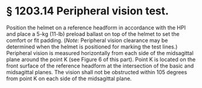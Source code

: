 # § 1203.14   Peripheral vision test.

Position the helmet on a reference headform in accordance with the HPI and place a 5-kg (11-lb) preload ballast on top of the helmet to set the comfort or fit padding. (_Note:_ Peripheral vision clearance may be determined when the helmet is positioned for marking the test lines.) Peripheral vision is measured horizontally from each side of the midsagittal plane around the point K (see Figure 6 of this part). Point K is located on the front surface of the reference headform at the intersection of the basic and midsagittal planes. The vision shall not be obstructed within 105 degrees from point K on each side of the midsagittal plane.




